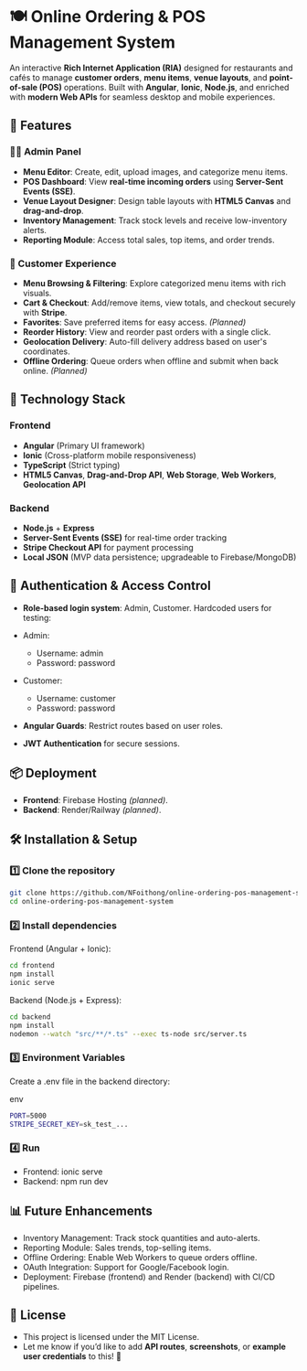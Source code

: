 # 🍽️ Online Ordering & POS Management System

An interactive **Rich Internet Application (RIA)** designed for restaurants and cafés to manage **customer orders**, **menu items**, **venue layouts**, and **point-of-sale (POS)** operations. Built with **Angular**, **Ionic**, **Node.js**, and enriched with **modern Web APIs** for seamless desktop and mobile experiences.


## 🚀 Features

### 👨‍🍳 Admin Panel
- **Menu Editor**: Create, edit, upload images, and categorize menu items.
- **POS Dashboard**: View **real-time incoming orders** using **Server-Sent Events (SSE)**.
- **Venue Layout Designer**: Design table layouts with **HTML5 Canvas** and **drag-and-drop**.
- **Inventory Management**: Track stock levels and receive low-inventory alerts.
- **Reporting Module**: Access total sales, top items, and order trends.

### 👥 Customer Experience
- **Menu Browsing & Filtering**: Explore categorized menu items with rich visuals.
- **Cart & Checkout**: Add/remove items, view totals, and checkout securely with **Stripe**.
- **Favorites**: Save preferred items for easy access. *(Planned)*
- **Reorder History**: View and reorder past orders with a single click.
- **Geolocation Delivery**: Auto-fill delivery address based on user's coordinates.
- **Offline Ordering**: Queue orders when offline and submit when back online. *(Planned)*


## 🧠 Technology Stack

### Frontend
- **Angular** (Primary UI framework)
- **Ionic** (Cross-platform mobile responsiveness)
- **TypeScript** (Strict typing)
- **HTML5 Canvas**, **Drag-and-Drop API**, **Web Storage**, **Web Workers**, **Geolocation API**

### Backend
- **Node.js** + **Express**
- **Server-Sent Events (SSE)** for real-time order tracking
- **Stripe Checkout API** for payment processing
- **Local JSON** (MVP data persistence; upgradeable to Firebase/MongoDB)


## 🔐 Authentication & Access Control
- **Role-based login system**: Admin, Customer.
Hardcoded users for testing:
- Admin:
    - Username: admin
    - Password: password
- Customer:
    - Username: customer
    - Password: password

- **Angular Guards**: Restrict routes based on user roles.
- **JWT Authentication** for secure sessions.


## 📦 Deployment

- **Frontend**: Firebase Hosting *(planned)*.
- **Backend**: Render/Railway *(planned)*.


## 🛠️ Installation & Setup

### 1️⃣ Clone the repository

```bash
git clone https://github.com/NFoithong/online-ordering-pos-management-system.git  
cd online-ordering-pos-management-system
```

### 2️⃣ Install dependencies
Frontend (Angular + Ionic):

```bash 
cd frontend  
npm install  
ionic serve
```
Backend (Node.js + Express):

```bash 
cd backend  
npm install  
nodemon --watch "src/**/*.ts" --exec ts-node src/server.ts
```

### 3️⃣ Environment Variables
Create a .env file in the backend directory:

env
```bash
PORT=5000   
STRIPE_SECRET_KEY=sk_test_...
```

### 4️⃣ Run
- Frontend: ionic serve
- Backend: npm run dev

## 📊 Future Enhancements
- Inventory Management: Track stock quantities and auto-alerts.
- Reporting Module: Sales trends, top-selling items.
- Offline Ordering: Enable Web Workers to queue orders offline.
- OAuth Integration: Support for Google/Facebook login.
- Deployment: Firebase (frontend) and Render (backend) with CI/CD pipelines.

## 📄 License
- This project is licensed under the MIT License.
- Let me know if you’d like to add **API routes**, **screenshots**, or **example user credentials** to this! 🚀